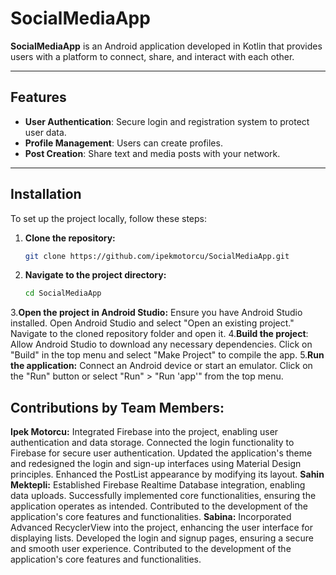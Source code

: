 # **SocialMediaApp**

**SocialMediaApp** is an Android application developed in Kotlin that provides users with a platform to connect, share, and interact with each other.

---

## **Features**
- **User Authentication**: Secure login and registration system to protect user data.  
- **Profile Management**: Users can create profiles. 
- **Post Creation**: Share text and media posts with your network.  

---
## **Installation**

To set up the project locally, follow these steps:

1. **Clone the repository:**
   ```bash
   git clone https://github.com/ipekmotorcu/SocialMediaApp.git

2. **Navigate to the project directory:**
   ```bash
   cd SocialMediaApp
3.**Open the project in Android Studio:**
Ensure you have Android Studio installed.
Open Android Studio and select "Open an existing project."
Navigate to the cloned repository folder and open it.
4.**Build the project**:
Allow Android Studio to download any necessary dependencies.
Click on "Build" in the top menu and select "Make Project" to compile the app.
5.**Run the application:**
Connect an Android device or start an emulator.
Click on the "Run" button or select "Run" > "Run 'app'" from the top menu.
## **Contributions by Team Members:**
**Ipek Motorcu:**
Integrated Firebase into the project, enabling user authentication and data storage.
Connected the login functionality to Firebase for secure user authentication.
Updated the application's theme and redesigned the login and sign-up interfaces using Material Design principles.
Enhanced the PostList appearance by modifying its layout.
**Sahin Mektepli:**
Established Firebase Realtime Database integration, enabling data uploads.
Successfully implemented core functionalities, ensuring the application operates as intended.
Contributed to the development of the application's core features and functionalities.
**Sabina:**
Incorporated Advanced RecyclerView into the project, enhancing the user interface for displaying lists.
Developed the login and signup pages, ensuring a secure and smooth user experience.
Contributed to the development of the application's core features and functionalities.
